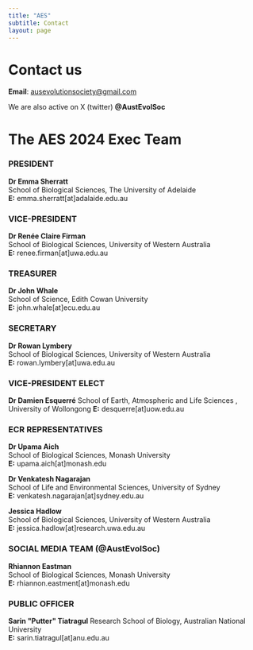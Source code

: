```yaml
---
title: "AES"
subtitle: Contact
layout: page
---
```


# Contact us

**Email**: ausevolutionsociety@gmail.com

We are also active on X (twitter) **@AustEvolSoc**

# The AES 2024 Exec Team

  


### PRESIDENT
**Dr Emma Sherratt**  
School of Biological Sciences, The University of Adelaide  
**E:** emma.sherratt[at]adalaide.edu.au  

### VICE-PRESIDENT
**Dr Renée Claire Firman**  
School of Biological Sciences, University of Western Australia  
**E:** renee.firman[at]uwa.edu.au  

### TREASURER
**Dr John Whale**  
School of Science, Edith Cowan University  
**E:** john.whale[at]ecu.edu.au  

### SECRETARY

**Dr Rowan Lymbery**  
School of Biological Sciences, University of Western Australia  
**E:** rowan.lymbery[at]uwa.edu.au  

### VICE-PRESIDENT ELECT

**Dr Damien Esquerré**
School of Earth, Atmospheric and Life Sciences , University of Wollongong
**E:** desquerre[at]uow.edu.au  

### ECR REPRESENTATIVES

**Dr Upama Aich**  
School of Biological Sciences, Monash University  
**E:** upama.aich[at]monash.edu  

**Dr Venkatesh Nagarajan**  
School of Life and Environmental Sciences, University of Sydney  
**E:** venkatesh.nagarajan[at]sydney.edu.au  

**Jessica Hadlow**  
School of Biological Sciences, University of Western Australia  
**E:** jessica.hadlow[at]research.uwa.edu.au  


### SOCIAL MEDIA TEAM (@AustEvolSoc) 

**Rhiannon Eastman**  
School of Biological Sciences, Monash University  
**E:** rhiannon.eastment[at]monash.edu  


### PUBLIC OFFICER

**Sarin "Putter" Tiatragul**
Research School of Biology, Australian National University  
**E:** sarin.tiatragul[at]anu.edu.au  


